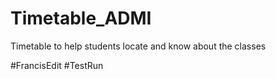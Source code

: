# Timetable_ADMI
Timetable to help students locate and know about the classes 




#FrancisEdit
#TestRun
